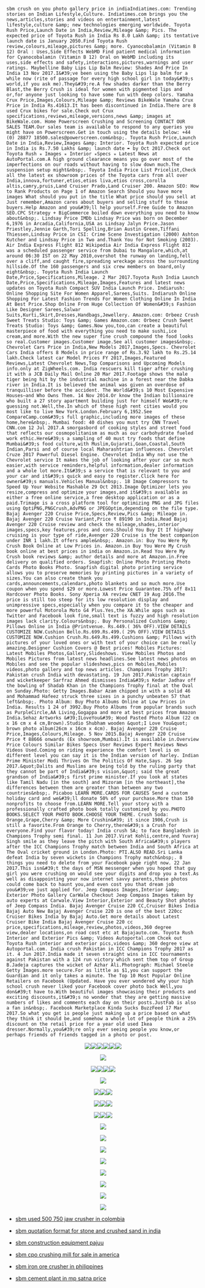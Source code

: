 
```
sbm crush on you photo gallery price in indiaIndiatimes.com: Trending stories on Indian Lifestyle,Culture. Indiatimes.com brings you the news,articles,stories and videos on entertainment,latest lifestyle,culture &amp; new technologies emerging worldwide. Toyota Rush Price,Launch Date in India,Review,Mileage &amp; Pics. The expected price of Toyota Rush in India Rs 8.0 Lakh &amp; its tentative launch date is January 2050.Find Toyota Rush review,colours,mileage,pictures &amp; more. Cyanocobalamin (Vitamin B 12) Oral : Uses,Side Effects WebMD Find patient medical information for Cyanocobalamin (Vitamin B 12) Oral on WebMD including its uses,side effects and safety,interactions,pictures,warnings and user ratings. Maybelline Baby Lips Lip Balm Review: Shades And Price In India 13 Nov 2017.I&#39;ve been using the Baby Lips lip balm for a while now (rite of passage for every high school girl in today&#39;s world,if you ask me).They&#39;re.A few shades darker than the Berry Blast,the Berry Crush is ideal for women with pigmented lips and or,for anyone just looking to have some fun with deep colors. Yamaha Crux Price,Images,Colours,Mileage &amp; Reviews BikeWale Yamaha Crux Price in India Rs.41613.It has been discontinued in India.There are 8 used Crux bikes for sale.Check out Crux specifications,reviews,mileage,versions,news &amp; images at BikeWale.com. Home Powerscreen Crushing and Screening CONTACT OUR SALES TEAM.Our sales team is available to respond to any queries you might have on Powerscreen.Get in touch using the details below: +44 (0) 28877 18500.sales@powerscreen.com&nbsp;. Toyota Rush Price,Launch Date in India,Review,Images &amp; Interior. Toyota Rush expected price in India is Rs.7.50 Lakhs &amp; launch date ➨ by Oct 2017.Check out Toyota Rush ✭ Images ✭ Interior ✭Specs ✭ Latest News at AutoPortal.com.A high ground clearance means you go over most of the imperfections on our roads without having to slow down much.The suspension setup might&nbsp;. Toyota India Price List Pricelist,Check all the latest ex showroom prices of the Toyota cars from all over India,innova,fortuner,etios,etios liva,etios cross,corolla altis,camry,pruis,Land Cruiser Prado,Land Cruiser 200. Amazon SEO: How to Rank Products on Page 1 of Amazon Search Should you have more images What should you put in the title What price should you sell at Just remember,Amazon cares about buyers and selling stuff to those buyers.Help Amazon and you&#39;ll help yourself.Free Guide to Amazon SEO.CPC Strategy + BigCommerce boiled down everything you need to know about&nbsp;. Lindsay Price IMDb Lindsay Price was born on December 6,1976 in Arcadia,California,USA as Lindsay Jalyn Price.Jason Priestley,Jennie Garth,Tori Spelling,Brian Austin Green,Tiffani Thiessen,Lindsay Price in CSI: Crime Scene Investigation (2000) Ashton Kutcher and Lindsay Price in Two and.Thank You for Not Smoking (2003). Air India Express Flight 812 Wikipedia Air India Express Flight 812 was a scheduled passenger service from Dubai to Mangalore,which,at around 06:30 IST on 22 May 2010,overshot the runway on landing,fell over a cliff,and caught fire,spreading wreckage across the surrounding hillside.Of the 160 passengers and six crew members on board,only eight&nbsp;. Toyota Rush India Launch Date,Price,Specifications,Mileage. 2 Mar 2017.Toyota Rush India Launch Date,Price,Specifications,Mileage,Images,Features and latest news updates on Toyota Rush Compact SUV India Launch Price. Indiarush: Online Shopping Site For Women Apparel,Sarees,Suits. Indiarush Online Shopping For Latest Fashion Trends For Women Clothing Online In India At Best Price.Shop Online From Huge Collection Of Women&#39;s Fashion Like Designer Sarees,Salwar Suits,Kurti,Skirt,Dresses,Handbags,Jewellery. Amazon.com: Orbeez Crush Sweet Treats Studio: Toys &amp; Games Amazon.com: Orbeez Crush Sweet Treats Studio: Toys &amp; Games.Now you,too,can create a beautiful masterpiece of food with everything you need to make sushi,ice cream,and more.With the new super fine crush compound the food looks so real.Customer images.Customer image.See all customer images&nbsp;. Chevrolet Cars Price in India,New Models 2017,Images,Specs. Chevrolet Cars India offers 8 Models in price range of Rs.3.92 lakh to Rs.25.14 lakh.Check latest car Model Prices FY 2017,Images,Featured Reviews,Latest Chevrolet News,Top Comparisons and Upcoming Models info.only at ZigWheels.com. India rescuers kill tiger after crushing it with a JCB Daily Mail Online 20 Mar 2017.Footage shows the male tiger being hit by the industrial machine in a forest near the Dabka river in India.It is believed the animal was given an overdose of tranquilliser before the accident. The World&#39;s 10 Most Expensive Houses—and Who Owns Them. 14 Nov 2014.Or know the Indian billionaire who built a 27 story apartment building just for himself We&#39;re guessing not.Well,the.In which of these high rent cities would you most like to live New York.London.February 6,1952.See CompareCamp.com&#39;s full graphic,including more images of these home,here&nbsp;. Mumbai food: 40 dishes you must try CNN Travel CNN.com 12 Jul 2017.A smorgasbord of cooking styles and street food that reflects our cosmopolitanism as much as our carbohydrate fueled work ethic.Here&#39;s a sampling of 40 must try foods that define Mumbai&#39;s food culture,with Muslim,Gujarati,Goan,Coastal,South Indian,Parsi and of course local Maharashtrian influences. Chevrolet Cruze 2017 Powerful Diesel Engine. Chevrolet India Why not use the Chevrolet service It makes the job of looking after your car so much easier,with service reminders,helpful information,dealer information and a whole lot more.It&#39;s a service that is relevant to you and your car and it&#39;s quick and easy to register.Click here for owner&#39;s manuals.Vehicles Manual&nbsp;. 18 Image Compressors to Speed Up Your Website Mashable 29 Oct 2013.Image Optimizer lets you resize,compress and optimize your images,and it&#39;s available as either a free online service,a free desktop application or as a paid.Trimage is a cross platform tool for optimizing PNG and JPG files using OptiPNG,PNGCrush,AdvPNG or JPEGOptim,depending on the file type. Bajaj Avenger 220 Cruise Price,Specs,Review,Pics &amp; Mileage in. Bajaj Avenger 220 Cruise Variant,Price ₹ 89190 in India.Read Bajaj Avenger 220 Cruise review and check the mileage,shades,interior images,specs,key features,pros and cons.Should You Buy It If highway cruising is your type of ride,Avenger 220 Cruise is the best companion under INR 1 lakh.It offers ample&nbsp;. Amazon.in: Buy You Were My Crush Book Online at Low Prices in. Amazon.in Buy You Were My Crush book online at best prices in india on Amazon.in.Read You Were My Crush book reviews &amp; author details and more at Amazon.in.Free delivery on qualified orders. Snapfish: Online Photo Printing Photo Cards Photo Books Photo. Snapfish digital photo printing service allows you to preserve memories by printing pictures in a variety of sizes.You can also create thank you cards,announcements,calendars,photo blankets and so much more.Use coupon when you spend $29 or more.Lowest Price Guarantee.75% off 8x11 Hardcover Photo Books. Sony Xperia XA review CNET 19 Aug 2016.The price is still too steep for its low resolution display and unimpressive specs,especially when you compare it to the cheaper and more powerful Motorola Moto G4 Plus.Yes,the XA.While apps such as Twitter and Facebook look fine,small text is fuzzy and high resolution images lack clarity.Colours&nbsp;. Buy Personalized Cushions &amp; Pillows Online in India @Printvenue. Rs.449.( 36% OFF).VIEW DETAILS CUSTOMIZE NOW.Cushion Bello.Rs.699.Rs.499.( 29% OFF).VIEW DETAILS CUSTOMIZE NOW.Cushion Crush.Rs.649.Rs.499.Cushions &amp; Pillows with pictures of your loved ones or with text of your choice can be really amazing.Designer Cushion Covers @ Best prices! Mobiles Pictures: Latest Mobiles Photos,Gallery,Slideshows. View Mobiles Photos and Mobiles Pictures from latest news headlines.See latest news photos on Mobiles and see the popular slideshows,pics on Mobiles,Mobiles videos,photo gallery and top news articles. Champions Trophy 2017: Pakistan crush India with devastating. 19 Jun 2017.Pakistan captain and wicketkeeper Sarfraz Ahmed dismisses India&#39;s Kedar Jadhav off the bowling of Shadab Khan in the Champions Trophy final at the Oval on Sunday.Photo: Getty Images.Babar Azam chipped in with a solid 46 and Mohammad Hafeez struck three sixes in a punchy unbeaten 57 that left&nbsp;. Photo Album: Buy Photo Albums Online at Low Prices in India. Results 1 24 of 3992.Buy Photo Albums from popular brands such as PurpleCircle,AA Living,Gogappa and more at best prices from Amazon India.Sehaz Artworks &#39;ILoveYou&#39; Wood Pasted Photo Album (22 cm x 16 cm x 4 cm,Brown).Studio Shubham wooden &quot;I Love You&quot; brown photo album(26cm x 16cm x 4cm). Bajaj Avenger 220 Cruise Price,Images,Colours,Mileage. 5 Nov 2015.Bajaj Avenger 220 Cruise Price ₹ 88666 onwards (Ex showroom,Mumbai).It is available in.Overview Price Colours Similar Bikes Specs User Reviews Expert Reviews News Videos Used.Coming on riding experience the comfort level is on different level you can say it is the Indian version of harley. Indian Prime Minister Modi Thrives On The Politics Of Hate,Says. 26 Sep 2017.&quot;Dalits and Muslims are being told by the ruling party that they cannot be part of India&#39;s vision,&quot; said the great grandson of India&#39;s first prime minister.If you look at states like Tamil Nadu [in the south] and Mizoram [in the northeast],the differences between them are greater than between any two countries&nbsp;. Picaboo LEARN MORE.CARDS FOR CAUSES Send a custom holiday card and we&#39;ll donate 50% of your purchase.More than 150 nonprofits to choose from.LEARN MORE.Tell your story with a professionally crafted photo book totally customized by you.PHOTO BOOKS.SELECT YOUR PHOTO BOOK.CHOOSE YOUR THEME. Crush Soda: Orange,Grape,Cherry &amp; More Crushin&#39; it since 1906,Crush is still a favorite.From Orange to Cherry,there&#39;s a Crush for everyone.Find your flavor today! India crush SA; to face Bangladesh in Champions Trophy semi final. 11 Jun 2017.Virat Kohli,centre,and Yuvraj Singh smile as they leave the pitch with South Africa&#39;s players after the ICC Champions Trophy match between India and South Africa at The Oval cricket ground in London.Photo: PTI.ALSO READ.Sri Lanka defeat India by seven wickets in Champions Trophy match&nbsp;. 8 things you need to delete from your Facebook page right now. 22 Jan 2017.This isn&#39;t the days of MSN messenger when you hoped that guy girl you were crushing on would see your digits and drop you a text.As well as disappointing your now internet savvy parents,these photos could come back to haunt you,and even cost you that dream job you&#39;ve just applied for. Jeep Compass Images,Interior &amp; Exterior Photo Gallery CarWale Checkout Jeep Compass Images taken by auto experts at Carwale.View Interior,Exterior and Beauty Shot photos of Jeep Compass India. Bajaj Avenger Cruise 220 CC,Cruiser Bikes India Bajaj Auto New Bajaj Avenger Cruise 220 is one of the best 220cc Cruiser Bikes India by Bajaj Auto.Get more details about Latest Cruiser Bike India Bajaj Avenger Cruise 220 cc price,specifications,mileage,review,photos,videos,360 degree view,dealer locations,on road cost etc at Bajajauto.com. Toyota Rush Interior and Exterior Pics &amp; Videos Autoportal.com Chcek out Toyota Rush interior and exterior pics,videos &amp; 360 degree view at Autoportal.com. India crush Pakistan in ICC Champions Trophy 2017 as it. 4 Jun 2017.India made it seven straight wins in ICC tournaments against Pakistan with a 124 run victory which sent them top of Group B.Jadeja captures the wicket of Azhar Ali.Photograph: Michael Steele Getty Images.more secure.For as little as $1,you can support the Guardian and it only takes a minute. The Top 10 Most Popular Online Retailers on Facebook (Updated. Have you ever wondered why your high school crush never liked your Facebook cover photo back Well,you don&#39;t have to.With beautiful images showcasing their products and exciting discounts,it&#39;s no wonder that they are getting massive numbers of likes and comments each day on their posts.JustFab is also a fan in&nbsp;. Facebook Marketplace Kinda Sucks BuzzFeed 17 Mar 2017.So what you get is people just making up a price based on what they think it should be,and somehow a whole lot of people think a 25% discount on the retail price for a year old used Ikea dresser.Normally,you&#39;re only ever seeing people you know,or perhaps friends of friends tagged in a photo or post. 
```

<div align="center">
  
<a rel="nofollow" href="https://m.shibang-china.com?f=github&k=sbm+crush+on+you+photo+gallery+price+in+india"><img src="https://static.shibang-china.com/en/l.png"></a><img src="https://static.shibang-china.com/en/hw.png"><a rel="nofollow" href="https://m.shibang-china.com/product/?f=github&k=sbm+crush+on+you+photo+gallery+price+in+india"><img src="https://static.shibang-china.com/en/p.png"></a><a rel="nofollow" href="https://m.shibang-china.com/cases/?f=github&k=sbm+crush+on+you+photo+gallery+price+in+india"><img src="https://static.shibang-china.com/en/c.png"></a><a rel="nofollow" href="https://m.shibang-china.com/news/?f=github&k=sbm+crush+on+you+photo+gallery+price+in+india"><img src="https://static.shibang-china.com/en/n.png"></a><a rel="nofollow" href="https://m.shibang-china.com?f=github&k=sbm+crush+on+you+photo+gallery+price+in+india"><img src="https://static.shibang-china.com/en/m.png"></a>

<a rel="nofollow" href="https://m.shibang-china.com/product/?f=github&k=sbm+crush+on+you+photo+gallery+price+in+india"><img src="https://static.shibang-china.com/en/b.jpg"></a>
  
<a rel="nofollow" href="https://m.shibang-china.com/solution-aggregate.html?f=github&k=sbm+crush+on+you+photo+gallery+price+in+india"><img src="https://static.shibang-china.com/en/a.jpg"></a><a rel="nofollow" href="https://m.shibang-china.com/solution-mine.html?f=github&k=sbm+crush+on+you+photo+gallery+price+in+india"><img src="https://static.shibang-china.com/en/m.jpg"></a><a rel="nofollow" href="https://m.shibang-china.com/solution-mill.html?f=github&k=sbm+crush+on+you+photo+gallery+price+in+india"><img src="https://static.shibang-china.com/en/g.jpg"></a><a rel="nofollow" href="https://m.shibang-china.com/solution-epc.html?f=github&k=sbm+crush+on+you+photo+gallery+price+in+india"><img src="https://static.shibang-china.com/en/e.jpg"></a>

<a rel="nofollow" href="https://m.shibang-china.com/product/?f=github&k=sbm+crush+on+you+photo+gallery+price+in+india"><img src="https://static.shibang-china.com/en/a-p.png"></a>

<a rel="nofollow" href="https://m.shibang-china.com/product/crusher/c6x.html?f=github&k=sbm+crush+on+you+photo+gallery+price+in+india"><img src="https://static.shibang-china.com/en/j.jpg"></a><a rel="nofollow" href="https://m.shibang-china.com/product/crusher/ci5x.html?f=github&k=sbm+crush+on+you+photo+gallery+price+in+india"><img src="https://static.shibang-china.com/en/i.jpg"></a><a rel="nofollow" href="https://m.shibang-china.com/product/crusher/hst.html?f=github&k=sbm+crush+on+you+photo+gallery+price+in+india"><img src="https://static.shibang-china.com/en/c.jpg"></a>

<a rel="nofollow" href="https://m.shibang-china.com/product/mill/mtw.html?f=github&k=sbm+crush+on+you+photo+gallery+price+in+india"><img src="https://static.shibang-china.com/en/mtw.jpg"></a><a rel="nofollow" href="https://m.shibang-china.com/product/mill/scm.html?f=github&k=sbm+crush+on+you+photo+gallery+price+in+india"><img src="https://static.shibang-china.com/en/scm.jpg"></a><a rel="nofollow" href="https://m.shibang-china.com/product/mill/lm.html?f=github&k=sbm+crush+on+you+photo+gallery+price+in+india"><img src="https://static.shibang-china.com/en/lm.jpg"></a>

<a rel="nofollow" href="https://m.shibang-china.com/product/sand/vsi6x.html?f=github&k=sbm+crush+on+you+photo+gallery+price+in+india"><img src="https://static.shibang-china.com/en/6x.jpg"></a><a rel="nofollow" href="https://m.shibang-china.com/product/sand/vu.html?f=github&k=sbm+crush+on+you+photo+gallery+price+in+india"><img src="https://static.shibang-china.com/en/vu.jpg"></a><a rel="nofollow" href="https://m.shibang-china.com/product/mobile/klun.html?f=github&k=sbm+crush+on+you+photo+gallery+price+in+india"><img src="https://static.shibang-china.com/en/k.jpg"></a>

<a rel="nofollow" href="https://m.shibang-china.com/cases/?f=github&k=sbm+crush+on+you+photo+gallery+price+in+india"><img src="https://static.shibang-china.com/en/case.png"></a>

<a rel="nofollow" href="https://m.shibang-china.com/cases/aggregate/202.html?f=github&k=sbm+crush+on+you+photo+gallery+price+in+india"><img src="https://static.shibang-china.com/en/c-1.jpg"></a>

<a rel="nofollow" href="https://m.shibang-china.com/cases/aggregate/203.html?f=github&k=sbm+crush+on+you+photo+gallery+price+in+india"><img src="https://static.shibang-china.com/en/c-2.jpg"></a>

<a rel="nofollow" href="https://m.shibang-china.com/cases/mill/123.html?f=github&k=sbm+crush+on+you+photo+gallery+price+in+india"><img src="https://static.shibang-china.com/en/c-3.jpg"></a>

<a rel="nofollow" href="https://m.shibang-china.com/contact_us.html?f=github&k=sbm+crush+on+you+photo+gallery+price+in+india"><img src="https://static.shibang-china.com/en/contact.png"></a>

<a rel="nofollow" href="https://swt.shibang-china.com/?f=github&k=sbm+crush+on+you+photo+gallery+price+in+india"><img src="https://static.shibang-china.com/en/chat.png"></a>

<a rel="nofollow" href="https://whatsapp.shibangsoft.com/WhatsApp.php?f=github&k=sbm+crush+on+you+photo+gallery+price+in+india"><img src="https://static.shibang-china.com/en/whatsapp.png"></a>

<a rel="nofollow" href="https://m.shibang-china.com/?f=github&k=sbm+crush+on+you+photo+gallery+price+in+india"><img src="https://static.shibang-china.com/en/website.png"></a>

</div>


* [sbm used 500 750 jaw crusher in colombia](sbm%20used%20500%20750%20jaw%20crusher%20in%20colombia.md)

* [sbm quotation format for stone and crushed sand in india](sbm%20quotation%20format%20for%20stone%20and%20crushed%20sand%20in%20india.md)

* [sbm construction equipment pajuu](sbm%20construction%20equipment%20pajuu.md)

* [sbm cpo crushing mill for sale in america](sbm%20cpo%20crushing%20mill%20for%20sale%20in%20america.md)

* [sbm iron ore crusher in philippines](sbm%20iron%20ore%20crusher%20in%20philippines.md)

* [sbm cement plant in mp satna price](sbm%20cement%20plant%20in%20mp%20satna%20price.md)